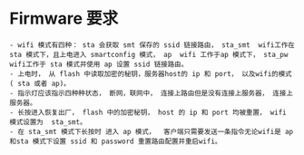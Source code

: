 #  Firmware 要求

    - wifi 模式有四种： sta 会获取 smt 保存的 ssid 链接路由， sta_smt  wifi工作在 sta 模式下，且上电进入 smartconfig 模式， ap  wifi 工作于ap 模式下， sta_pw wifi工作于 sta 模式并使用 ap 设置 ssid 链接路由。
    - 上电时， 从 flash 中读取加密的秘钥，服务器host的 ip 和 port， 以及wifi的模式( sta 或者 ap)。
    - 指示灯应该指示四种种状态， 断网，联网中， 连接上路由但是没有连接上服务器， 连接上服务器。
    - 长按进入恢复出厂， flash 中的加密秘钥， host 的 ip 和 port 均被重置， wifi 模式设置为  sta_smt。
    - 在 sta_smt 模式下长按时 进入 ap 模式，  客户端只需要发送一条指令无论wifi是 ap 和sta 模式下设置 ssid 和 password 重置路由配置并重启wifi。
    

